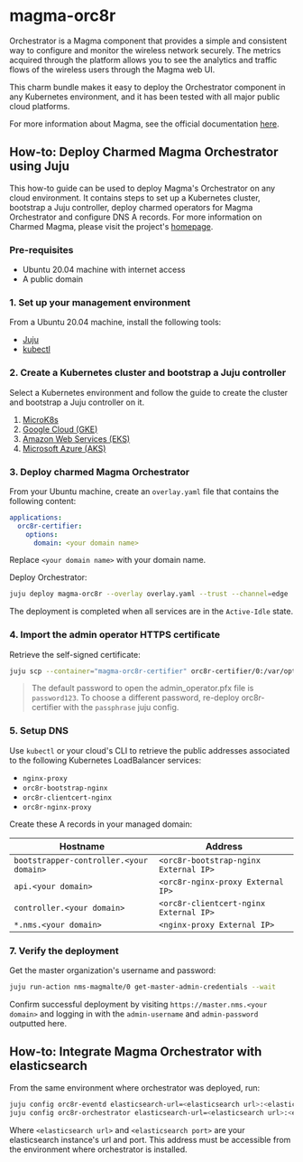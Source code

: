 # magma-orc8r

Orchestrator is a Magma component that provides a simple and consistent way to
configure and monitor the wireless network securely. The metrics acquired through the platform
allows you to see the analytics and traffic flows of the wireless users through the Magma web UI.

This charm bundle makes it easy to deploy the Orchestrator component in any Kubernetes environment,
and it has been tested with all major public cloud platforms.

For more information about Magma, see the official documentation [here](https://magmacore.org/).

## How-to: Deploy Charmed Magma Orchestrator using Juju

This how-to guide can be used to deploy Magma's Orchestrator on any cloud environment. It contains
steps to set up a Kubernetes cluster, bootstrap a Juju controller, deploy charmed operators for
Magma Orchestrator and configure DNS A records. For more information on Charmed Magma, please visit
the project's [homepage](https://github.com/canonical/charmed-magma).

### Pre-requisites

- Ubuntu 20.04 machine with internet access
- A public domain

### 1. Set up your management environment

From a Ubuntu 20.04 machine, install the following tools:

- [Juju](https://juju.is/docs/olm/installing-juju)
- [kubectl](https://kubernetes.io/docs/tasks/tools/install-kubectl-linux/)

### 2. Create a Kubernetes cluster and bootstrap a Juju controller

Select a Kubernetes environment and follow the guide to create the cluster and bootstrap
a Juju controller on it.

1. [MicroK8s](https://juju.is/docs/olm/microk8s)
3. [Google Cloud (GKE)](https://juju.is/docs/olm/google-kubernetes-engine-(gke))
4. [Amazon Web Services (EKS)](https://juju.is/docs/olm/amazon-elastic-kubernetes-service-(amazon-eks)#heading--install-the-juju-client)
5. [Microsoft Azure (AKS)](<https://juju.is/docs/olm/azure-kubernetes-service-(azure-aks)>)

### 3. Deploy charmed Magma Orchestrator

From your Ubuntu machine, create an `overlay.yaml` file that contains the following content:

```yaml
applications:
  orc8r-certifier:
    options:
      domain: <your domain name>
```

Replace `<your domain name>` with your domain name.

Deploy Orchestrator:

```bash
juju deploy magma-orc8r --overlay overlay.yaml --trust --channel=edge
```

The deployment is completed when all services are in the `Active-Idle` state.

### 4. Import the admin operator HTTPS certificate

Retrieve the self-signed certificate:

```bash
juju scp --container="magma-orc8r-certifier" orc8r-certifier/0:/var/opt/magma/certs/..data/admin_operator.pfx admin_operator.pfx
```

> The default password to open the admin_operator.pfx file is `password123`. To choose a different
> password, re-deploy orc8r-certifier with the `passphrase` juju config.

### 5. Setup DNS

Use `kubectl` or your cloud's CLI to retrieve the public addresses associated to the following Kubernetes
LoadBalancer services:

- `nginx-proxy`
- `orc8r-bootstrap-nginx`
- `orc8r-clientcert-nginx`
- `orc8r-nginx-proxy`

Create these A records in your managed domain:

| Hostname                                | Address                                |
|-----------------------------------------|----------------------------------------|
| `bootstrapper-controller.<your domain>` | `<orc8r-bootstrap-nginx External IP>`  |
| `api.<your domain>`                     | `<orc8r-nginx-proxy External IP>`      |
| `controller.<your domain>`              | `<orc8r-clientcert-nginx External IP>` |
| `*.nms.<your domain>`                   | `<nginx-proxy External IP>`            |

### 7. Verify the deployment

Get the master organization's username and password:

```bash
juju run-action nms-magmalte/0 get-master-admin-credentials --wait
```

Confirm successful deployment by visiting `https://master.nms.<your domain>` and logging in
with the `admin-username` and `admin-password` outputted here.

## How-to: Integrate Magma Orchestrator with elasticsearch

From the same environment where orchestrator was deployed, run:
```bash
juju config orc8r-eventd elasticsearch-url=<elasticsearch url>:<elasticsearch port>
juju config orc8r-orchestrator elasticsearch-url=<elasticsearch url>:<elasticsearch port>
```

Where `<elasticsearch url>` and `<elasticsearch port>` are your elasticsearch instance's url and port.
This address must be accessible from the environment where orchestrator is installed.
